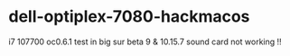 # dell-optiplex-7080-hackmacos
i7 107700
oc0.6.1
test in big sur beta 9 & 10.15.7
sound card not working !!
